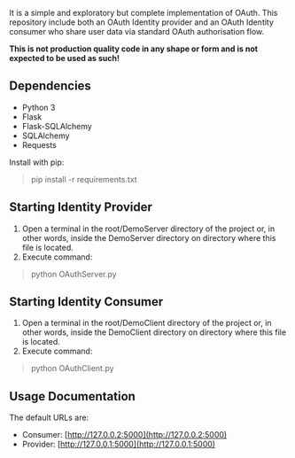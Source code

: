 It is a simple and exploratory but complete implementation of OAuth. This repository include both an OAuth Identity provider and an OAuth Identity consumer who share user data via standard OAuth authorisation flow.

**This is not production quality code in any shape or form and is not expected to be used as such!**

Dependencies
------------
* Python 3
* Flask
* Flask-SQLAlchemy
* SQLAlchemy
* Requests

Install with pip:
>pip install -r requirements.txt

Starting Identity Provider
--------------------------
1. Open a terminal in the root/DemoServer directory of the project or, in other words, inside the DemoServer directory on directory where this file is located.
2. Execute command:
>python OAuthServer.py

Starting Identity Consumer
--------------------------
1. Open a terminal in the root/DemoClient directory of the project or, in other words, inside the DemoClient directory on directory where this file is located.
2. Execute command:
>python OAuthClient.py

Usage Documentation
-------------------
The default URLs are:
* Consumer: [http://127.0.0.2:5000](http://127.0.0.2:5000)
* Provider: [http://127.0.0.1:5000](http://127.0.0.1:5000)
